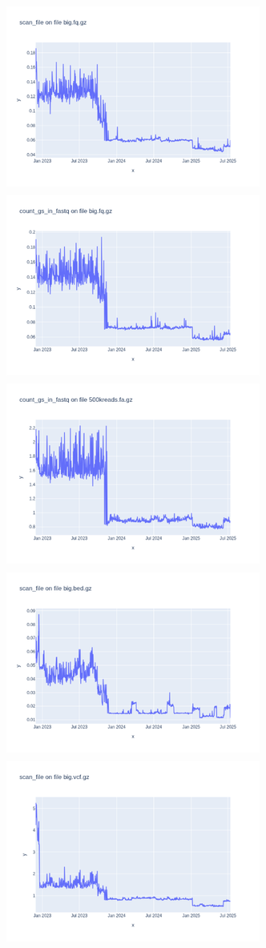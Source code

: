 ![](results/scan_file-big.fq.gz.png)

![](results/count_gs_in_fastq-big.fq.gz.png)

![](results/count_gs_in_fastq-500kreads.fa.gz.png)

![](results/scan_file-big.bed.gz.png)

![](results/scan_file-big.vcf.gz.png)

